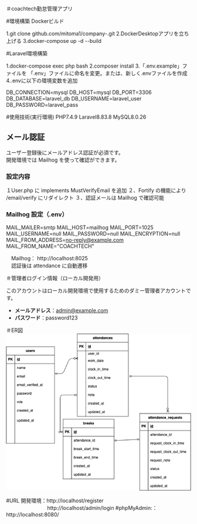 ＃coachtech勤怠管理アプリ

#環境構築
Dockerビルド

1.git clone github.com/mitoma1/company-.git
2.DockerDesktopアプリを立ち上げる
3.docker-compose up -d --build

#Laravel環境構築

1.docker-compose exec php bash
2.composer install
3.「.env.example」ファイルを 「.env」ファイルに命名を変更。または、新しく.envファイルを作成
4..envに以下の環境変数を追加

DB_CONNECTION=mysql
DB_HOST=mysql
DB_PORT=3306
DB_DATABASE=laravel_db
DB_USERNAME=laravel_user
DB_PASSWORD=laravel_pass

#使用技術(実行環境) 
PHP7.4.9 Laravel8.83.8 MySQL8.0.26

## メール認証

ユーザー登録後にメールアドレス認証が必須です。  
開発環境では Mailhog を使って確認ができます。

### 設定内容

１User.php に implements MustVerifyEmail を追加
２、Fortify の機能により /email/verify にリダイレクト
３、認証メールは Mailhog で確認可能

  ### Mailhog 設定（.env）
MAIL_MAILER=smtp
MAIL_HOST=mailhog
MAIL_PORT=1025
MAIL_USERNAME=null
MAIL_PASSWORD=null
MAIL_ENCRYPTION=null
MAIL_FROM_ADDRESS=no-reply@example.com
MAIL_FROM_NAME="COACHTECH"

　Mailhog： http://localhost:8025  
　認証後は attendance に自動遷移

 ＃管理者ログイン情報（ローカル開発用）

このアカウントはローカル開発環境で使用するためのダミー管理者アカウントです。  


- **メールアドレス**：admin@example.com  
- **パスワード**：password123


 

＃ER図
![ER図](./docs/erd.drawio.png)

#URL 開発環境：http://localhost/register
　　　　　　　　http://localhost/admin/login
#phpMyAdmin:：http://localhost:8080/
